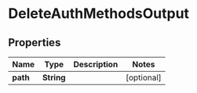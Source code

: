 

# DeleteAuthMethodsOutput

## Properties

Name | Type | Description | Notes
------------ | ------------- | ------------- | -------------
**path** | **String** |  |  [optional]



